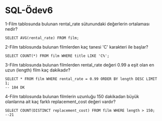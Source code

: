 # SQL-Ödev6

1-Film tablosunda bulunan rental_rate sütunundaki değerlerin ortalaması nedir?
```
SELECT AVG(rental_rate) FROM film;
```
2-Film tablosunda bulunan filmlerden kaç tanesi 'C' karakteri ile başlar?
```
SELECT COUNT(*) FROM film WHERE title LIKE 'C%';
```
3-Film tablosunda bulunan filmlerden rental_rate değeri 0.99 a eşit olan en uzun (length) film kaç dakikadır?
```
SELECT * FROM film WHERE rental_rate = 0.99 ORDER BY length DESC LIMIT 1;
-- 184 DK
```
4-Film tablosunda bulunan filmlerin uzunluğu 150 dakikadan büyük olanlarına ait kaç farklı replacement_cost değeri vardır?
```
SELECT COUNT(DISTINCT replacement_cost) FROM film WHERE length > 150;
--21
```
